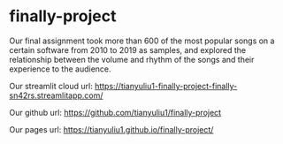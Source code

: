 # finally-project
Our final assignment took more than 600 of the most popular songs on a certain software from 2010 to 2019 as samples, and explored the relationship between the volume and rhythm of the songs and their experience to the audience.
 
Our streamlit cloud url:
https://tianyuliu1-finally-project-finally-sn42rs.streamlitapp.com/

Our github url:
https://github.com/tianyuliu1/finally-project

Our pages url:
https://tianyuliu1.github.io/finally-project/

